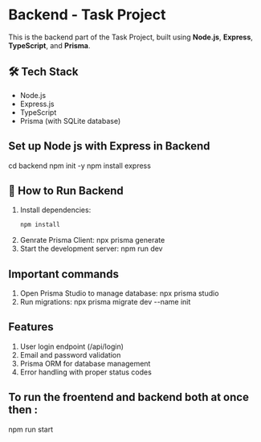 
# Backend - Task Project

This is the backend part of the Task Project, built using **Node.js**, **Express**, **TypeScript**, and **Prisma**.

## 🛠️ Tech Stack

- Node.js
- Express.js
- TypeScript
- Prisma (with SQLite database)

## Set up Node js with Express in Backend 

cd backend
npm init -y
npm install express

## 🚀 How to Run Backend

1. Install dependencies:
   ```bash
   npm install
2. Genrate Prisma Client:
   npx prisma generate
3. Start the development server:
   npm run dev

##  Important commands

1. Open Prisma Studio to manage database:
   npx prisma studio
2. Run migrations:
   npx prisma migrate dev --name init

## Features

1. User login endpoint (/api/login)
2. Email and password validation
3. Prisma ORM for database management
4. Error handling with proper status codes

## To run the froentend and backend both at once then :
   
   npm run start